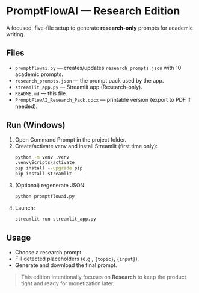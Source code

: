 
# PromptFlowAI — Research Edition

A focused, five-file setup to generate **research-only** prompts for academic writing.

## Files
- `promptflowai.py` — creates/updates `research_prompts.json` with 10 academic prompts.
- `research_prompts.json` — the prompt pack used by the app.
- `streamlit_app.py` — Streamlit app (Research-only).
- `README.md` — this file.
- `PromptFlowAI_Research_Pack.docx` — printable version (export to PDF if needed).

## Run (Windows)
1. Open Command Prompt in the project folder.
2. Create/activate venv and install Streamlit (first time only):
   ```bat
   python -m venv .venv
   .venv\Scripts\activate
   pip install --upgrade pip
   pip install streamlit
   ```
3. (Optional) regenerate JSON:
   ```bat
   python promptflowai.py
   ```
4. Launch:
   ```bat
   streamlit run streamlit_app.py
   ```

## Usage
- Choose a research prompt.
- Fill detected placeholders (e.g., `{topic}`, `{input}`).
- Generate and download the final prompt.

> This edition intentionally focuses on **Research** to keep the product tight and ready for monetization later.
